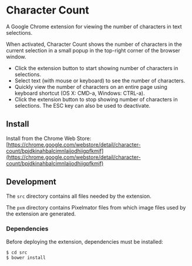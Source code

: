 # Character Count

A Google Chrome extension for viewing the number of characters in text selections.

When activated, Character Count shows the number of characters in the current selection in a small popup in the top-right corner of the browser window.

- Click the extension button to start showing number of characters in selections.
- Select text (with mouse or keyboard) to see the number of characters.
- Quickly view the number of characters on an entire page using keyboard shortcut (OS X: CMD-a, Windows: CTRL-a).
- Click the extension button to stop showing number of characters in selections. The ESC key can also be used to deactivate.


## Install

Install from the Chrome Web Store: [https://chrome.google.com/webstore/detail/character-count/bpjdkinahbalcimnlaijodhiigpfkmjf](https://chrome.google.com/webstore/detail/character-count/bpjdkinahbalcimnlaijodhiigpfkmjf)


## Development

The `src` directory contains all files needed by the extension.

The `pxm` directory contains Pixelmator files from which image files used by the extension are generated.


### Dependencies

Before deploying the extension, dependencies must be installed:

    $ cd src
    $ bower install
